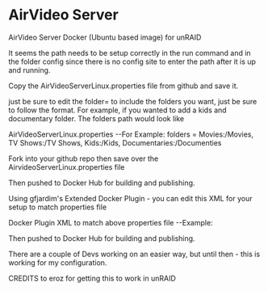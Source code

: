 AirVideo Server
===============

AirVideo Server Docker (Ubuntu based image) for unRAID

It seems the path needs to be setup correctly in the run command and in the folder config since there is no config site to enter the path after it is up and running.

Copy the AirVideoServerLinux.properties file from github and save it.

just be sure to edit the folder= to include the folders you want, just be sure to follow the format.  For example, if you wanted to add a kids and documentary folder.  The folders path would look like

AirVideoServerLinux.properties 
--For Example: folders = Movies:/Movies, TV Shows:/TV Shows, Kids:/Kids, Documentaries:/Documenties

Fork into your github repo then save over the AirvideoServerLinux.properties file

Then pushed to Docker Hub for building and publishing.

Using gfjardim's Extended Docker Plugin - you can edit this XML for your setup to match properties file

Docker Plugin XML to match above properties file
--Example:

Then pushed to Docker Hub for building and publishing.

There are a couple of Devs working on an easier way, but until then - this is working for my configuration.

CREDITS to eroz for getting this to work in unRAID

